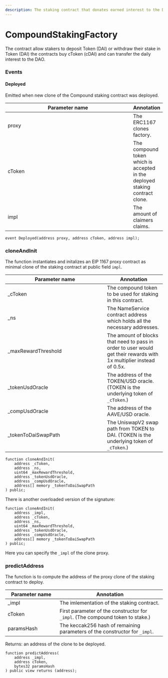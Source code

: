 ```yaml
---
description: The staking contract that donates earned interest to the DAO.
---
```


# CompoundStakingFactory

The contract allow stakers to deposit Token (DAI) or withdraw their stake in Token (DAI) the contracts buy cToken (cDAI) and can transfer the daily interest to the DAO.

### Events

#### Deployed

Emitted when new clone of the Compound staking contract was deployed.

<table><thead><tr><th width="389.63805195347794">Parameter name</th><th>Annotation</th></tr></thead><tbody><tr><td>proxy</td><td>The ERC1167 clones factory.</td></tr><tr><td>cToken</td><td>The compound token which is accepted in the deployed staking contract clone.</td></tr><tr><td>impl</td><td>The amount of claimers claims.</td></tr></tbody></table>

```
event Deployed(address proxy, address cToken, address impl);
```

### cloneAndInit

The function instantiates and initalizes an EIP 1167 proxy contract as minimal clone of the staking contract at public field `impl`.

<table><thead><tr><th width="301.8711599216471">Parameter name</th><th>Annotation</th></tr></thead><tbody><tr><td>_cToken</td><td>The compound token to be used for staking in this contract.</td></tr><tr><td>_ns</td><td>The NameService contract address which holds all the necessary addresses.</td></tr><tr><td>_maxRewardThreshold</td><td>The amount of blocks that need to pass in order to user would get their rewards with 1x multiplier instead of 0.5x.</td></tr><tr><td>_tokenUsdOracle</td><td>The address of the TOKEN/USD oracle. (TOKEN is the underlying token of <code>_cToken</code>.)</td></tr><tr><td>_compUsdOracle</td><td>The address of the AAVE/USD oracle.</td></tr><tr><td>_tokenToDaiSwapPath</td><td>The UniswapV2 swap path from TOKEN to DAI. (TOKEN is the underlying token of <code>_cToken</code>.)</td></tr></tbody></table>

```
function cloneAndInit(
    address _cToken,
    address _ns,
    uint64 _maxRewardThreshold,
    address _tokenUsdOracle,
    address _compUsdOracle,
    address[] memory _tokenToDaiSwapPath
) public;
```

There is another overloaded version of the signature:&#x20;

```
function cloneAndInit(
    address _impl,
    address _cToken,
    address _ns,
    uint64 _maxRewardThreshold,
    address _tokenUsdOracle,
    address _compUsdOracle,
    address[] memory _tokenToDaiSwapPath
) public;
```

Here you can specify the `_impl` of the clone proxy.

### predictAddress

The function is to compute the address of the proxy clone of the staking contract to deploy.

<table><thead><tr><th width="150">Parameter name</th><th>Annotation</th></tr></thead><tbody><tr><td>_impl</td><td>The imlementation of the staking contract.</td></tr><tr><td>cToken</td><td>First parameter of the constructor for <code>_impl</code>. (The compound token to stake.)</td></tr><tr><td>paramsHash</td><td>The keccak256 hash of remaining parameters of the constructor for <code>_impl</code>.</td></tr></tbody></table>

Returns: an address of the clone to be deployed.

```
function predictAddress(
    address _impl,
    address cToken,
    bytes32 paramsHash
) public view returns (address);
```
